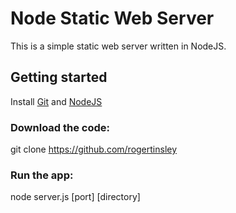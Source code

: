 Node Static Web Server
======================

This is a simple static web server written in NodeJS.

Getting started
---------------
Install [Git](https://help.github.com/articles/set-up-git) and [NodeJS](http://nodejs.org)

### Download the code:
git clone https://github.com/rogertinsley

### Run the app:
node server.js [port] [directory]